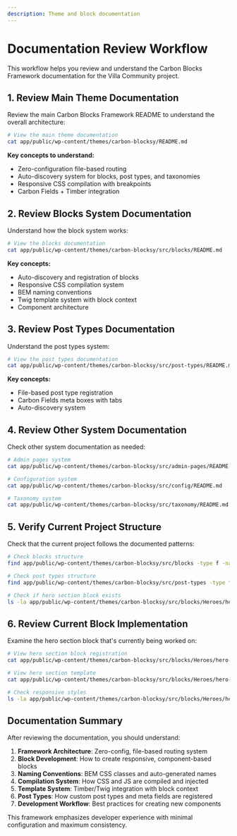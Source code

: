 ```yaml
---
description: Theme and block documentation
---
```


# Documentation Review Workflow

This workflow helps you review and understand the Carbon Blocks Framework documentation for the Villa Community project.

## 1. Review Main Theme Documentation

Review the main Carbon Blocks Framework README to understand the overall architecture:

```bash
# View the main theme documentation
cat app/public/wp-content/themes/carbon-blocksy/README.md
```

**Key concepts to understand:**
- Zero-configuration file-based routing
- Auto-discovery system for blocks, post types, and taxonomies
- Responsive CSS compilation with breakpoints
- Carbon Fields + Timber integration

## 2. Review Blocks System Documentation

Understand how the block system works:

```bash
# View the blocks documentation
cat app/public/wp-content/themes/carbon-blocksy/src/blocks/README.md
```

**Key concepts:**
- Auto-discovery and registration of blocks
- Responsive CSS compilation system
- BEM naming conventions
- Twig template system with block context
- Component architecture

## 3. Review Post Types Documentation

Understand the post types system:

```bash
# View the post types documentation
cat app/public/wp-content/themes/carbon-blocksy/src/post-types/README.md
```

**Key concepts:**
- File-based post type registration
- Carbon Fields meta boxes with tabs
- Auto-discovery system

## 4. Review Other System Documentation

Check other system documentation as needed:

```bash
# Admin pages system
cat app/public/wp-content/themes/carbon-blocksy/src/admin-pages/README.md

# Configuration system
cat app/public/wp-content/themes/carbon-blocksy/src/config/README.md

# Taxonomy system
cat app/public/wp-content/themes/carbon-blocksy/src/taxonomy/README.md
```

## 5. Verify Current Project Structure

Check that the current project follows the documented patterns:

```bash
# Check blocks structure
find app/public/wp-content/themes/carbon-blocksy/src/blocks -type f -name "*.php" | head -10

# Check post types structure
find app/public/wp-content/themes/carbon-blocksy/src/post-types -type f | head -10

# Check if hero section block exists
ls -la app/public/wp-content/themes/carbon-blocksy/src/blocks/Heroes/hero-section/
```

## 6. Review Current Block Implementation

Examine the hero section block that's currently being worked on:

```bash
# View hero section block registration
cat app/public/wp-content/themes/carbon-blocksy/src/blocks/Heroes/hero-section/block.php

# View hero section template
cat app/public/wp-content/themes/carbon-blocksy/src/blocks/Heroes/hero-section/block.twig

# Check responsive styles
ls -la app/public/wp-content/themes/carbon-blocksy/src/blocks/Heroes/hero-section/styles/
```

## Documentation Summary

After reviewing the documentation, you should understand:

1. **Framework Architecture**: Zero-config, file-based routing system
2. **Block Development**: How to create responsive, component-based blocks
3. **Naming Conventions**: BEM CSS classes and auto-generated names
4. **Compilation System**: How CSS and JS are compiled and injected
5. **Template System**: Timber/Twig integration with block context
6. **Post Types**: How custom post types and meta fields are registered
7. **Development Workflow**: Best practices for creating new components

This framework emphasizes developer experience with minimal configuration and maximum consistency.
